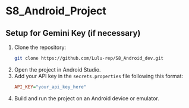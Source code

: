 # S8_Android_Project 


## Setup for Gemini Key (if necessary)

1. Clone the repository:
    ```sh
    git clone https://github.com/Lulu-rep/S8_Android_dev.git
    ```
2. Open the project in Android Studio.
3. Add your API key in the `secrets.properties` file following this format:
    ```ini
    API_KEY="your_api_key_here"
    ```
4. Build and run the project on an Android device or emulator.